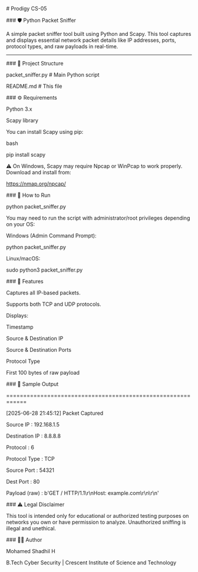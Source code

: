 \# Prodigy CS-05

\### 🛡️ Python Packet Sniffer

A simple packet sniffer tool built using Python and Scapy. This tool captures and displays essential network packet details like IP addresses, ports, protocol types, and raw payloads in real-time.



---



\### 📂 Project Structure

packet\_sniffer.py     # Main Python script

README.md             # This file



\### ⚙️ Requirements

Python 3.x



Scapy library



You can install Scapy using pip:



bash



pip install scapy

⚠️ On Windows, Scapy may require Npcap or WinPcap to work properly. Download and install from:



https://nmap.org/npcap/



\### 🚀 How to Run

python packet\_sniffer.py

You may need to run the script with administrator/root privileges depending on your OS:



Windows (Admin Command Prompt):



python packet\_sniffer.py

Linux/macOS:



sudo python3 packet\_sniffer.py



\### 📡 Features

Captures all IP-based packets.



Supports both TCP and UDP protocols.



Displays:



Timestamp



Source \& Destination IP



Source \& Destination Ports



Protocol Type



First 100 bytes of raw payload



\### 🧪 Sample Output

============================================================

\[2025-06-28 21:45:12] Packet Captured

Source IP      : 192.168.1.5

Destination IP : 8.8.8.8

Protocol       : 6

Protocol Type  : TCP

Source Port    : 54321

Dest Port      : 80

Payload (raw)  : b'GET / HTTP/1.1\\r\\nHost: example.com\\r\\n\\r\\n'





\### ⚠️ Legal Disclaimer

This tool is intended only for educational or authorized testing purposes on networks you own or have permission to analyze. Unauthorized sniffing is illegal and unethical.



\### 👨‍💻 Author

Mohamed Shadhil H

B.Tech Cyber Security | Crescent Institute of Science and Technology




